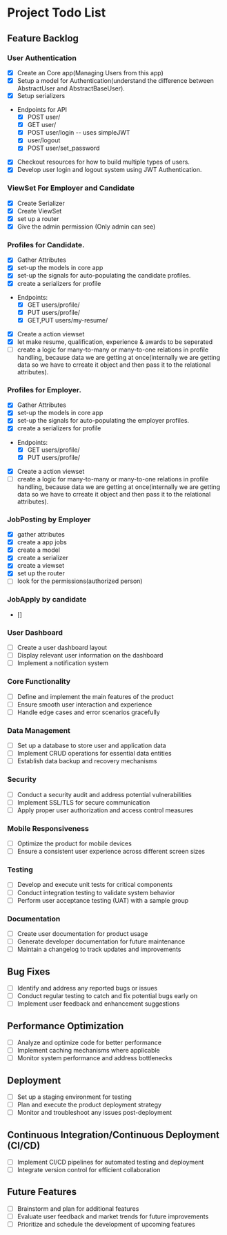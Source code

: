 # Project Todo List

## Feature Backlog

### User Authentication
- [x] Create an Core app(Managing Users from this app)
- [x] Setup a model for Authentication(understand the difference between AbstractUser and AbstractBaseUser).
- [x] Setup serializers
- Endpoints for API
    - [x] POST user/
    - [x] GET user/
    - [x] POST user/login -- uses simpleJWT
    - [x] user/logout
    - [x] POST user/set_password
- [x] Checkout resources for how to build multiple types of users.
- [x] Develop user login and logout system using JWT Authentication.

### ViewSet For Employer and Candidate
- [x] Create Serializer
- [x] Create ViewSet
- [x] set up a router
- [x] Give the admin permission (Only admin can see)

### Profiles for Candidate.
- [x] Gather Attributes
- [x] set-up the models in core app
- [x] set-up the signals for auto-populating the candidate profiles. 
- [x] create a serializers for profile
- Endpoints:
    - [x] GET users/profile/ 
    - [x] PUT users/profile/ 
    - [x] GET,PUT users/my-resume/
- [x] Create a action viewset
- [x] let make resume, qualification, experience & awards to be seperated
- [ ] create a logic for many-to-many or many-to-one relations in profile handling, because data we are getting at once(internally we are getting data so we have to crreate it object and then pass it to the relational attributes).

### Profiles for Employer.
- [x] Gather Attributes
- [x] set-up the models in core app
- [x] set-up the signals for auto-populating the employer profiles. 
- [x] create a serializers for profile
- Endpoints:
    - [x] GET users/profile/ 
    - [x] PUT users/profile/
- [x] Create a action viewset
- [ ] create a logic for many-to-many or many-to-one relations in profile handling, because data we are getting at once(internally we are getting data so we have to crreate it object and then pass it to the relational attributes).

### JobPosting by Employer
- [x] gather attributes
- [x] create a app jobs
- [x] create a model
- [x] create a serializer
- [x] create a viewset
- [x] set up the router
- [ ] look for the permissions(authorized person)

### JobApply by candidate
- []

### User Dashboard
- [ ] Create a user dashboard layout
- [ ] Display relevant user information on the dashboard
- [ ] Implement a notification system

### Core Functionality
- [ ] Define and implement the main features of the product
- [ ] Ensure smooth user interaction and experience
- [ ] Handle edge cases and error scenarios gracefully

### Data Management
- [ ] Set up a database to store user and application data
- [ ] Implement CRUD operations for essential data entities
- [ ] Establish data backup and recovery mechanisms

### Security
- [ ] Conduct a security audit and address potential vulnerabilities
- [ ] Implement SSL/TLS for secure communication
- [ ] Apply proper user authorization and access control measures

### Mobile Responsiveness
- [ ] Optimize the product for mobile devices
- [ ] Ensure a consistent user experience across different screen sizes

### Testing
- [ ] Develop and execute unit tests for critical components
- [ ] Conduct integration testing to validate system behavior
- [ ] Perform user acceptance testing (UAT) with a sample group

### Documentation
- [ ] Create user documentation for product usage
- [ ] Generate developer documentation for future maintenance
- [ ] Maintain a changelog to track updates and improvements

## Bug Fixes
- [ ] Identify and address any reported bugs or issues
- [ ] Conduct regular testing to catch and fix potential bugs early on
- [ ] Implement user feedback and enhancement suggestions

## Performance Optimization
- [ ] Analyze and optimize code for better performance
- [ ] Implement caching mechanisms where applicable
- [ ] Monitor system performance and address bottlenecks

## Deployment
- [ ] Set up a staging environment for testing
- [ ] Plan and execute the product deployment strategy
- [ ] Monitor and troubleshoot any issues post-deployment

## Continuous Integration/Continuous Deployment (CI/CD)
- [ ] Implement CI/CD pipelines for automated testing and deployment
- [ ] Integrate version control for efficient collaboration

## Future Features
- [ ] Brainstorm and plan for additional features
- [ ] Evaluate user feedback and market trends for future improvements
- [ ] Prioritize and schedule the development of upcoming features
